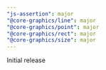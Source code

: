 ```yaml
---
"js-assertion": major
"@core-graphics/line": major
"@core-graphics/point": major
"@core-graphics/rect": major
"@core-graphics/size": major
---
```


Initial release
